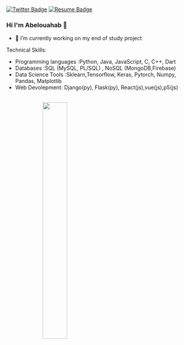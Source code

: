 [![Twitter Badge](https://img.shields.io/badge/Twitter-Profile-informational?style=flat&logo=twitter&logoColor=white&color=1CA2F1)](https://twitter.com/Abdobella448)
[![Resume Badge](https://img.shields.io/badge/CV-Resume-informational?style=flat&logo=book&logoColor=white&color=important)](https://github.com/bellaabdelouahab/bellaabdelouahab/blob/main/CV-1.png)
### Hi I'm Abelouahab 👋


- 🔭 I’m currently working on my end of study project


<!--
**bellaabdelouahab/bellaabdelouahab** is a ✨ _special_ ✨ repository because its `README.md` (this file) appears on your GitHub profile.

Here are some ideas to get you started:

- 🔭 I’m currently working on ...
- 🌱 I’m currently learning ...
- 👯 I’m looking to collaborate on ...
- 🤔 I’m looking for help with ...
- 💬 Ask me about ...
- 📫 How to reach me: ...
- 😄 Pronouns: ...
- ⚡ Fun fact: ...
-->
  Technical Skills: 
  - Programming languages :Python, Java, JavaScript, C, C++, Dart
  - Databases :SQL (MySQL, PL/SQL) , NoSQL (MongoDB,Firebase)
  - Data Science Tools :Sklearn,Tensorflow, Keras, Pytorch, Numpy, Pandas, Matplotlib
  - Web Devolepment: Django(py), Flask(py), React(js),vue(js),p5(js)
<br>
<div style="margin-left:10vw"><img align="center" width=40% src="https://github-readme-stats.vercel.app/api?username=bellaabdelouahab&show_icons=true&theme=radical" /></div>

